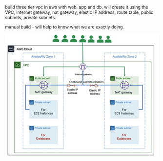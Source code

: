 

build three tier vpc in aws with web, app and db. will create it using the VPC, internet gateway, nat gateway, elastic IP address, route table, public subnets, private subnets.

manual build - will help to know what we are exactly doing.

![image](image.png)